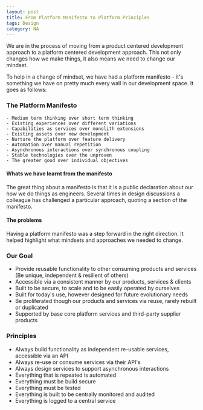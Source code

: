 ```yaml
---
layout: post
title: From Platform Manifesto to Platform Principles  
tags: Design
category: NA
---
```

We are in the process of moving from a product centered development approach to a platform centered development approach. This not only changes how we make things, it also means we need to change our mindset.

To help in a change of mindset, we have had a platform manifesto - it's something we have on pretty much every wall in our development space. It goes as follows:  

### The Platform Manifesto

~~~
- Medium term thinking over short term thinking  
- Existing experiences over different variations  
- Capabilities as services over monolith extensions  
- Existing assets over new development  
- Nurture the platform over feature delivery  
- Automation over manual repetition  
- Asynchronous interactions over synchronous coupling  
- Stable technologies over the unproven  
- The greater good over individual objectives
~~~

#### Whats we have learnt from the manifesto

The great thing about a manifesto is that it is a public declaration about our how we do things as engineers. Several times in design discussions a colleague has challenged a particular approach, quoting a section of the manifesto. 

#### The problems 

Having a platform manifesto was a step forward in the right direction. It helped highlight what mindsets and approaches we needed to change.

### Our Goal

- Provide reusable functionality to other consuming products and services (Be unique, independent & resilient of others)  
- Accessible via a consistent manner by our products, services & clients 
- Built to be secure, to scale and to be easily operated by ourselves  
- Built for today's use, however designed for future evolutionary needs  
- Be proliferated though our products and services via reuse, rarely rebuilt or duplicated
- Supported by base core platform services and third-party supplier products  



### Principles 

- Always build functionality as independent re-usable services, accessible via an API
- Always re-use or consume services via their API's  
- Always design services to support asynchronous interactions  
- Everything that is repeated is automated  
- Everything must be build secure  
- Everything must be tested  
- Everything is built to be centrally monitored and audited  
- Everything is logged to a central service  


